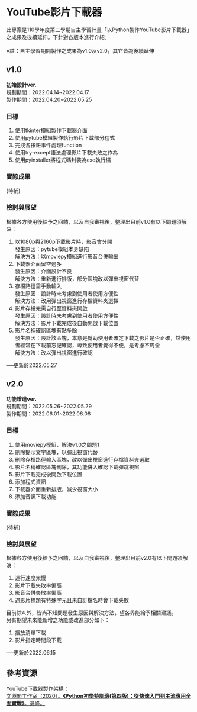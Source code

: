 # YouTube影片下載器
此專案是110學年度第二學期自主學習計畫「以Python製作YouTube影片下載器」之成果及後續延伸。下針對各版本進行介紹。<br><br>
※註：自主學習期間製作之成果為v1.0及v2.0，其它皆為後續延伸
  
## v1.0
**初始設計ver.**<br>
規劃期間：2022.04.14\~2022.04.17<br>
製作期間：2022.04.20\~2022.05.25

### 目標
1. 使用tkinter模組製作下載器介面
2. 使用pytube模組製作執行影片下載部分程式
3. 完成各按鈕事件處理function
4. 使用try-except語法處理影片下載失敗之作為
5. 使用pyinstaller將程式碼封裝為exe執行檔

### 實際成果
(待補)

### 檢討與展望
根據各方使用後給予之回饋，以及自我審視後，整理出目前v1.0有以下問題須解決：
1. 以1080p與2160p下載影片時，影音會分開<br>
發生原因：pytube模組本身缺陷<br>
解決方法：以moviepy模組進行影音合併輸出
2. 下載器介面留空過多<br>
發生原因：介面設計不良<br>
解決方法：重新進行排版，部分區塊改以彈出視窗代替
3. 存檔路徑需手動輸入<br>
發生原因：設計時未考慮到使用者使用方便性<br>
解決方法：改用彈出視窗進行存檔資料夾選擇
4. 影片存檔完需自行至資料夾開啟<br>
發生原因：設計時未考慮到使用者使用方便性<br>
解決方法：影片下載完成後自動開啟下載位置
5. 影片名稱確認區塊有點多餘<br>
發生原因：設計該區塊，本意是幫助使用者確定下載之影片是否正確，然使用者經常在下載前忘記確認，導致使用者覺得不便，是考慮不周全<br>
解決方法：改以彈出視窗進行確認
<!-- -->
──更新於2022.05.27

## v2.0
**功能增進ver.**<br>
規劃期間：2022.05.26\~2022.05.29<br>
製作期間：2022.06.01\~2022.06.08

### 目標
1. 使用moviepy模組，解決v1.0之問題1
2. 刪除提示文字區塊，以彈出視窗代替
3. 刪除存檔路徑輸入區塊，改以彈出視窗進行存檔資料夾選取
4. 影片名稱確認區塊刪除，其功能併入確認下載彈跳視窗
5. 影片下載完成後開啟下載位置
6. 添加程式資訊
7. 下載器介面重新排版，減少視窗大小
8. 添加音訊下載功能

### 實際成果
(待補)

### 檢討與展望
根據各方使用後給予之回饋，以及自我審視後，整理出目前v2.0有以下問題須解決：
1. 運行速度太慢
2. 影片下載失敗率偏高
3. 影音合併失敗率偏高
4. 遇影片標題有特殊字元且未自訂檔名時會下載失敗
<!-- -->
目前除4.外，皆尚不知問題發生原因與解決方法，望各界能給予相關建議。<br>
另有期望未來能新增之功能或改進部分如下：
1. 播放清單下載
2. 影片指定時間段下載  
<!-- -->
──更新於2022.06.15

## 參考資源
YouTube下載器製作架構：<br>
[文淵閣工作室（2020）。**《Python初學特訓班(第四版)：從快速入門到主流應用全面實戰》**。碁峰。](https://www.books.com.tw/products/0010863623?gclid=CjwKCAjwu5yYBhAjEiwAKXk_eFixvJkAJg-YIuSghUsdzmiLBSoYs2ZUGww0TmxnEz_cFcrSBeLnIBoCozcQAvD_BwE)